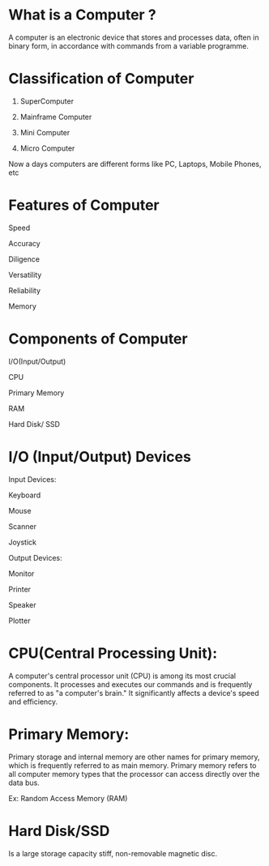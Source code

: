 # What is a Computer ?

A computer is an electronic device that stores and processes data, often in
binary form, in accordance with commands from a variable programme.


# Classification of Computer

1. SuperComputer

2. Mainframe Computer

3. Mini Computer

4. Micro Computer

Now a days computers are different forms like PC, Laptops, Mobile Phones, etc




# Features of Computer

Speed

Accuracy

Diligence

Versatility

Reliability

Memory




# Components of Computer

I/O(Input/Output)

CPU

Primary Memory

RAM

Hard Disk/ SSD





# I/O (Input/Output) Devices

Input Devices:

Keyboard

Mouse

Scanner

Joystick

Output Devices:

Monitor

Printer

Speaker

Plotter





# CPU(Central Processing Unit):

A computer's central processor unit (CPU) is among its most crucial
components. It processes and executes our commands and is frequently
referred to as "a computer's brain." It significantly affects a device's speed
and efficiency.



# Primary Memory:

Primary storage and internal memory are other names for primary memory,
which is frequently referred to as main memory. Primary memory refers to all
computer memory types that the processor can access directly over the
data bus.

Ex: Random Access Memory (RAM)



# Hard Disk/SSD

Is a large storage capacity stiff, non-removable magnetic disc.